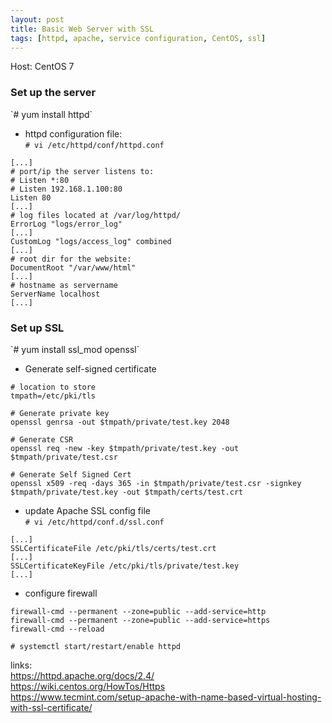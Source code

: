 ```yaml
---
layout: post
title: Basic Web Server with SSL
tags: [httpd, apache, service configuration, CentOS, ssl]
---
```


Host: CentOS 7<br>

<H3>Set up the server</H3>
`# yum install httpd`<br>

- httpd configuration file:<br>
`# vi /etc/httpd/conf/httpd.conf`<br>

```
[...]
# port/ip the server listens to:
# Listen *:80
# Listen 192.168.1.100:80
Listen 80
[...]
# log files located at /var/log/httpd/
ErrorLog "logs/error_log"
[...]
CustomLog "logs/access_log" combined
[...]
# root dir for the website:
DocumentRoot "/var/www/html"
[...]
# hostname as servername
ServerName localhost
[...]
```

<H3>Set up SSL</H3>
`# yum install ssl_mod openssl`<br>

- Generate self-signed certificate<br>

```
# location to store
tmpath=/etc/pki/tls

# Generate private key 
openssl genrsa -out $tmpath/private/test.key 2048 

# Generate CSR 
openssl req -new -key $tmpath/private/test.key -out $tmpath/private/test.csr

# Generate Self Signed Cert
openssl x509 -req -days 365 -in $tmpath/private/test.csr -signkey $tmpath/private/test.key -out $tmpath/certs/test.crt
```

- update Apache SSL config file<br>
`# vi /etc/httpd/conf.d/ssl.conf`<br>

```
[...]
SSLCertificateFile /etc/pki/tls/certs/test.crt
[...]
SSLCertificateKeyFile /etc/pki/tls/private/test.key
[...]
```

- configure firewall<br>

```
firewall-cmd --permanent --zone=public --add-service=http
firewall-cmd --permanent --zone=public --add-service=https
firewall-cmd --reload
```

`# systemctl start/restart/enable httpd`

links:<br>
https://httpd.apache.org/docs/2.4/<br>
https://wiki.centos.org/HowTos/Https<br>
https://www.tecmint.com/setup-apache-with-name-based-virtual-hosting-with-ssl-certificate/
